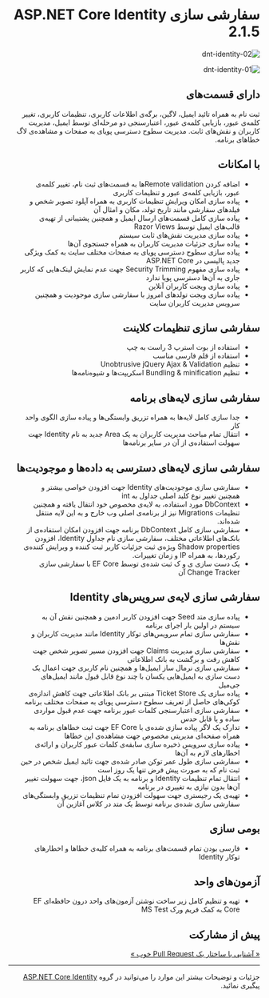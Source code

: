 ﻿<div dir="rtl">

سفارشی سازی ASP.NET Core Identity 2.1.5
=======



![dnt-identity-02](/src/ASPNETCoreIdentitySample/wwwroot/images/dnti02.png)



![dnt-identity-01](/src/ASPNETCoreIdentitySample/wwwroot/images/dnti01.png)




دارای قسمت‌های
------
ثبت نام به همراه تائید ایمیل، لاگین، برگه‌ی اطلاعات کاربری، تنظیمات کاربری، تغییر کلمه‌ی عبور، بازیابی کلمه‌ی عبور، اعتبارسنجی دو مرحله‌ای توسط ایمیل، مدیریت کاربران و نقش‌های ثابت. مدیریت سطوح دسترسی پویای به صفحات و مشاهده‌ی لاگ خطاهای برنامه.



با امکانات
----------
* اضافه کردن Remote validationها به قسمت‌های ثبت نام، تغییر کلمه‌ی عبور، بازیابی کلمه‌ی عبور و تنظیمات کاربری
* پیاده سازی امکان ویرایش تنظیمات کاربری به همراه آپلود تصویر شخص و فیلدهای سفارشی مانند تاریخ تولد، مکان و امثال آن
* پیاده سازی کامل قسمت‌های ارسال ایمیل و همچنین پشتیبانی از تهیه‌ی قالب‌های ایمیل توسط Razor Views
* پیاده سازی مدیریت نقش‌های ثابت سیستم
* پیاده سازی جزئیات مدیریت کاربران به همراه جستجوی آن‌ها
* پیاده سازی سطوح دسترسی پویای به صفحات مختلف سایت به کمک ویژگی جدید پالیسی در ASP.NET Core
* پیاده سازی مفهوم Security Trimming جهت عدم نمایش لینک‌هایی که کاربر جاری به آن‌ها دسترسی پویا ندارد
* پیاده سازی ویجت کاربران آنلاین
* پیاده سازی ویجت تولدهای امروز با سفارشی سازی موجودیت و همچنین سرویس مدیریت کاربران سایت



سفارشی سازی تنظیمات کلاینت
--------
* استفاده از بوت استرپ 3 راست به چپ
* استفاده از قلم فارسی مناسب
* تنظیم Unobtrusive jQuery Ajax & Validation
* تنظیم Bundling & minification اسکریپت‌ها و شیوه‌نامه‌ها



سفارشی سازی لایه‌های برنامه
------
* جدا سازی کامل لایه‌ها به همراه تزریق وابستگی‌ها و پیاده سازی الگوی واحد کار
* انتقال تمام مباحث مدیریت کاربران به یک Area جدید به نام Identity جهت سهولت استفاده‌ی از آن در سایر برنامه‌ها



سفارشی سازی لایه‌ها‌ی دسترسی به داده‌ها و موجودیت‌ها
--------
* سفارشی سازی موجودیت‌های Identity جهت افزودن خواصی بیشتر و همچنین تغییر نوع کلید اصلی جداول به int
* DbContext مورد استفاده، به لایه‌ی مخصوص خود انتقال یافته و همچنین تنظیمات Migrations نیز از برنامه‌ی اصلی وب خارج و به این لایه منتقل شده‌اند.
* سفارشی سازی کامل DbContext برنامه جهت افزودن امکان استفاده‌ی از بانک‌های اطلاعاتی مختلف، سفارشی سازی نام جداول Identity، افزودن Shadow properties ویژه‌ی ثبت جزئیات کاربر ثبت کننده و ویرایش کننده‌ی رکوردها، به همراه IP‌ و زمان تغییرات.
* یک دست سازی ی و ک ثبت شده‌ی توسط EF Core با سفارشی سازی Change Tracker آن



سفارشی سازی لایه‌ی سرویس‌های Identity
--------
* پیاده سازی متد Seed جهت افزودن کاربر ادمین و همچنین نقش آن به سیستم در اولین بار اجرای برنامه
* سفارشی سازی تمام سرویس‌های توکار Identity مانند مدیریت کاربران و نقش‌ها
* سفارشی سازی مدیریت Claims جهت افزودن مسیر تصویر شخص جهت کاهش رفت و برگشت به بانک اطلاعاتی
* سفارشی سازی نرمال ساز ایمیل‌ها و همچنین نام کاربری جهت اعمال یک دست سازی به ایمیل‌هایی یکسان با چند نوع قابل قبول مانند ایمیل‌های جی‌میل
* پیاده سازی یک Ticket Store مبتنی بر بانک اطلاعاتی جهت کاهش اندازه‌ی کوکی‌های حاصل از تعریف سطوح دسترسی پویای به صفحات مختلف برنامه
* سفارشی سازی اعتبارسنجی کلمات عبور برنامه جهت عدم قبول مواردی ساده و یا قابل حدس
* تدارک یک لاگر پیاده سازی شده‌ی با EF Core جهت ثبت خطاهای برنامه به همراه صفحه‌ای مدیریتی مخصوص جهت مشاهده‌ی این خطاها
* پیاده سازی سرویس ذخیره سازی سابقه‌ی کلمات عبور کاربران و ارائه‌ی اخطارهای لازم به آن‌ها
* سفارشی سازی طول عمر توکن صادر شده‌ی جهت تائید ایمیل شخص در حین ثبت نام که به صورت پیش فرض تنها یک روز است
* انتقال تمام تنظیمات Identity و برنامه به یک فایل json، جهت سهولت تغییر آن‌ها بدون نیازی به تغییری در برنامه
* تهیه‌ی یک رجیستری جهت سهولت افزودن تمام تنظیمات تزریق وابستگی‌های سفارشی سازی شده‌ی برنامه توسط یک متد در کلاس آغازین آن



بومی سازی
-------
* فارسی بودن تمام قسمت‌های برنامه به همراه کلیه‌ی خطاها و اخطارهای توکار Identity



آزمون‌های واحد
------
* تهیه و تنظیم کامل زیر ساخت نوشتن آزمون‌های واحد درون حافظه‌ای EF Core به کمک فریم ورک MS Test



پیش از مشارکت
------
[« آشنایی با ساختار یک Pull Request خوب »](http://www.dotnettips.info/post/2033)


------------------------------------------------------------------------------------------------------


جزئیات و توضیحات بیشتر این موارد را می‌توانید در گروه [ASP.NET Core Identity](http://www.dotnettips.info/search/label/asp.net%20core%20identity) پیگیری نمائید.